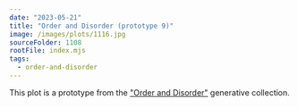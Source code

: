 ```yaml
---
date: "2023-05-21"
title: "Order and Disorder (prototype 9)"
image: /images/plots/1116.jpg
sourceFolder: 1108
rootFile: index.mjs
tags:
  - order-and-disorder
---
```


This plot is a prototype from the ["Order and Disorder"](/plots/tags/order-and-disorder) generative collection.